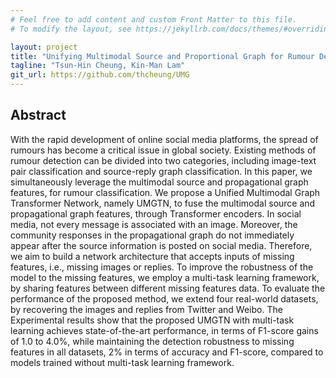 ```yaml
---
# Feel free to add content and custom Front Matter to this file.
# To modify the layout, see https://jekyllrb.com/docs/themes/#overriding-theme-defaults

layout: project
title: "Unifying Multimodal Source and Proportional Graph for Rumour Detection on Social Media with Missing Features"
tagline: "Tsun-Hin Cheung, Kin-Man Lam"
git_url: https://github.com/thcheung/UMG
---
```


## Abstract

With the rapid development of online social media platforms, the spread of rumours has become a critical issue in global society. Existing methods of rumour detection can be divided into two categories, including image-text pair classification and source-reply graph classification. In this paper, we simultaneously leverage the multimodal source and propagational graph features, for rumour classification. We propose a Unified Multimodal Graph Transformer Network, namely UMGTN, to fuse the multimodal source and propagational graph features, through Transformer encoders. In social media, not every message is associated with an image. Moreover, the community responses in the propagational graph do not immediately appear after the source information is posted on social media. Therefore, we aim to build a network architecture that accepts inputs of missing features, i.e., missing images or replies. To improve the robustness of the model to the missing features, we employ a multi-task learning framework, by sharing features between different missing features data. To evaluate the performance of the proposed method, we extend four real-world datasets, by recovering the images and replies from Twitter and Weibo. The Experimental results show that the proposed UMGTN with multi-task learning achieves state-of-the-art performance, in terms of F1-score gains of 1.0 to 4.0%, while maintaining the detection robustness to missing features in all datasets, 2% in terms of accuracy and F1-score, compared to models trained without multi-task learning framework.